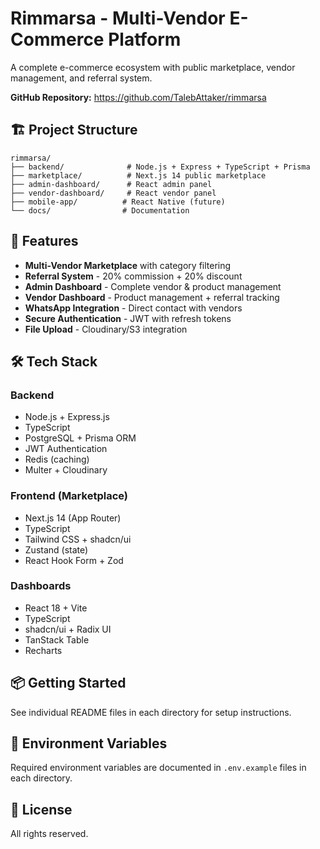 # Rimmarsa - Multi-Vendor E-Commerce Platform

A complete e-commerce ecosystem with public marketplace, vendor management, and referral system.

**GitHub Repository:** https://github.com/TalebAttaker/rimmarsa

## 🏗️ Project Structure

```
rimmarsa/
├── backend/              # Node.js + Express + TypeScript + Prisma
├── marketplace/          # Next.js 14 public marketplace
├── admin-dashboard/      # React admin panel
├── vendor-dashboard/     # React vendor panel
├── mobile-app/          # React Native (future)
└── docs/                # Documentation
```

## 🎯 Features

- **Multi-Vendor Marketplace** with category filtering
- **Referral System** - 20% commission + 20% discount
- **Admin Dashboard** - Complete vendor & product management
- **Vendor Dashboard** - Product management + referral tracking
- **WhatsApp Integration** - Direct contact with vendors
- **Secure Authentication** - JWT with refresh tokens
- **File Upload** - Cloudinary/S3 integration

## 🛠️ Tech Stack

### Backend
- Node.js + Express.js
- TypeScript
- PostgreSQL + Prisma ORM
- JWT Authentication
- Redis (caching)
- Multer + Cloudinary

### Frontend (Marketplace)
- Next.js 14 (App Router)
- TypeScript
- Tailwind CSS + shadcn/ui
- Zustand (state)
- React Hook Form + Zod

### Dashboards
- React 18 + Vite
- TypeScript
- shadcn/ui + Radix UI
- TanStack Table
- Recharts

## 📦 Getting Started

See individual README files in each directory for setup instructions.

## 🔐 Environment Variables

Required environment variables are documented in `.env.example` files in each directory.

## 📄 License

All rights reserved.
